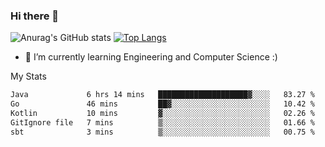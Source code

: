 ### Hi there 👋

![Anurag's GitHub stats](https://github-readme-stats.vercel.app/api?username=MatteoIorio11&show_icons=true&theme=dark) 
[![Top Langs](https://github-readme-stats.vercel.app/api/top-langs/?username=MatteoIorio11&theme=dark)](https://github.com/MatteoIorio11/github-readme-stats)

- 🌱 I’m currently learning Engineering and Computer Science :)

<!--
**MatteoIorio11/MatteoIorio11** is a ✨ _special_ ✨ repository because its `README.md` (this file) appears on your GitHub profile.

Here are some ideas to get you started:

- 🔭 I’m currently working on ...
- 🌱 I’m currently learning ...
- 👯 I’m looking to collaborate on ...
- 🤔 I’m looking for help with ...
- 💬 Ask me about ...
- 📫 How to reach me: ...
- 😄 Pronouns: ...
- ⚡ Fun fact: ...
-->
My Stats
<!--START_SECTION:waka-->

```txt
Java             6 hrs 14 mins   ████████████████████▓░░░░   83.27 %
Go               46 mins         ██▓░░░░░░░░░░░░░░░░░░░░░░   10.42 %
Kotlin           10 mins         ▓░░░░░░░░░░░░░░░░░░░░░░░░   02.26 %
GitIgnore file   7 mins          ▒░░░░░░░░░░░░░░░░░░░░░░░░   01.66 %
sbt              3 mins          ▒░░░░░░░░░░░░░░░░░░░░░░░░   00.75 %
```

<!--END_SECTION:waka-->
